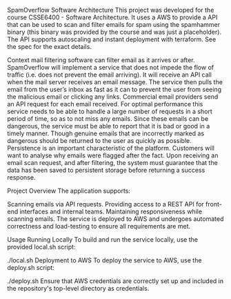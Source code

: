 SpamOverflow Software Architecture
This project was developed for the course CSSE6400 - Software Architecture. It uses a AWS to provide a API that can be used to scan and filter emails for spam using the spamhammer binary (this binary was provided by the course and was just a placeholder). The API supports autoscaling and instant deployment with terraform. See the spec for the exact details.

Context
mail filtering software can filter email as it arrives or after. SpamOverflow will implement a service that does not impede the flow of traffic (i.e. does not prevent the email arriving). It will receive an API call when the mail server receives an email message. The service then pulls the email from the user’s inbox as fast as it can to prevent the user from seeing the malicious email or clicking any links. Commercial email providers send an API request for each email received. For optimal performance this service needs to be able to handle a large number of requests in a short period of time, so as to not miss any emails. Since these emails can be dangerous, the service must be able to report that it is bad or good in a timely manner. Though genuine emails that are incorrectly marked as dangerous should be returned to the user as quickly as possible. Persistence is an important characteristic of the platform. Customers will want to analyse why emails were flagged after the fact. Upon receiving an email scan request, and after filtering, the system must guarantee that the data has been saved to persistent storage before returning a success response.

Project Overview
The application supports:

Scanning emails via API requests.
Providing access to a REST API for front-end interfaces and internal teams.
Maintaining responsiveness while scanning emails.
The service is deployed to AWS and undergoes automated correctness and load-testing to ensure all requirements are met.

Usage
Running Locally
To build and run the service locally, use the provided local.sh script:

./local.sh
Deployment to AWS
To deploy the service to AWS, use the deploy.sh script:

./deploy.sh
Ensure that AWS credentials are correctly set up and included in the repository's top-level directory as credentials.
